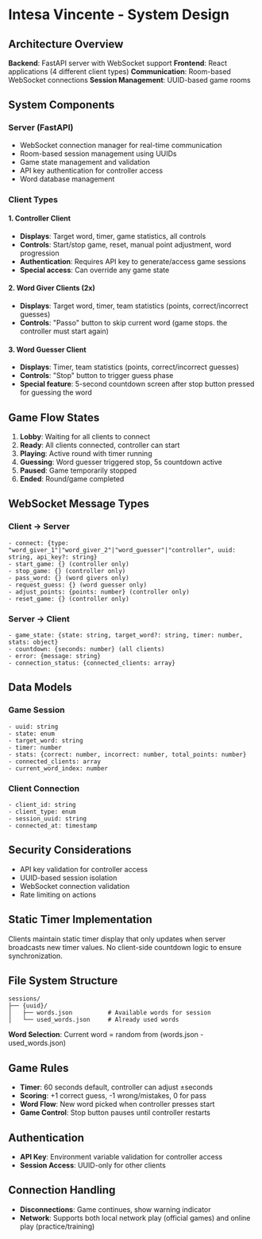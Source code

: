 # Intesa Vincente - System Design

## Architecture Overview

**Backend**: FastAPI server with WebSocket support
**Frontend**: React applications (4 different client types)
**Communication**: Room-based WebSocket connections
**Session Management**: UUID-based game rooms

## System Components

### Server (FastAPI)
- WebSocket connection manager for real-time communication
- Room-based session management using UUIDs
- Game state management and validation
- API key authentication for controller access
- Word database management

### Client Types

#### 1. Controller Client
- **Displays**: Target word, timer, game statistics, all controls
- **Controls**: Start/stop game, reset, manual point adjustment, word progression
- **Authentication**: Requires API key to generate/access game sessions
- **Special access**: Can override any game state

#### 2. Word Giver Clients (2x)
- **Displays**: Target word, timer, team statistics (points, correct/incorrect guesses)
- **Controls**: "Passo" button to skip current word (game stops. the controller must start again)

#### 3. Word Guesser Client  
- **Displays**: Timer, team statistics (points, correct/incorrect guesses)
- **Controls**: "Stop" button to trigger guess phase
- **Special feature**: 5-second countdown screen after stop button pressed for guessing the word

## Game Flow States

1. **Lobby**: Waiting for all clients to connect
2. **Ready**: All clients connected, controller can start
3. **Playing**: Active round with timer running
4. **Guessing**: Word guesser triggered stop, 5s countdown active
5. **Paused**: Game temporarily stopped
6. **Ended**: Round/game completed

## WebSocket Message Types

### Client → Server
```
- connect: {type: "word_giver_1"|"word_giver_2"|"word_guesser"|"controller", uuid: string, api_key?: string}
- start_game: {} (controller only)
- stop_game: {} (controller only)  
- pass_word: {} (word givers only)
- request_guess: {} (word guesser only)
- adjust_points: {points: number} (controller only)
- reset_game: {} (controller only)
```

### Server → Client
```
- game_state: {state: string, target_word?: string, timer: number, stats: object}
- countdown: {seconds: number} (all clients)
- error: {message: string}
- connection_status: {connected_clients: array}
```

## Data Models

### Game Session
```
- uuid: string
- state: enum
- target_word: string
- timer: number
- stats: {correct: number, incorrect: number, total_points: number}
- connected_clients: array
- current_word_index: number
```

### Client Connection
```
- client_id: string
- client_type: enum
- session_uuid: string
- connected_at: timestamp
```

## Security Considerations

- API key validation for controller access
- UUID-based session isolation
- WebSocket connection validation
- Rate limiting on actions

## Static Timer Implementation

Clients maintain static timer display that only updates when server broadcasts new timer values. No client-side countdown logic to ensure synchronization.

## File System Structure

```
sessions/
├── {uuid}/
│   ├── words.json          # Available words for session
│   └── used_words.json     # Already used words
```

**Word Selection**: Current word = random from (words.json - used_words.json)

## Game Rules

- **Timer**: 60 seconds default, controller can adjust ±seconds
- **Scoring**: +1 correct guess, -1 wrong/mistakes, 0 for pass
- **Word Flow**: New word picked when controller presses start
- **Game Control**: Stop button pauses until controller restarts

## Authentication

- **API Key**: Environment variable validation for controller access
- **Session Access**: UUID-only for other clients

## Connection Handling

- **Disconnections**: Game continues, show warning indicator
- **Network**: Supports both local network play (official games) and online play (practice/training)